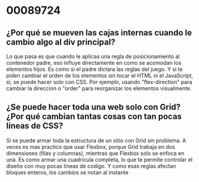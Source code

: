 <h1>00089724</h1>
<h2>¿Por qué se mueven las cajas internas cuando le cambio algo al div principal?</h2>
<p>Lo que pasa es que cuando le aplicas una regla de posicionamiento al contenedor padre, eso influye directamente en como 
  se acomodan los elementos hijos. Es como si el padre dictara las reglas del juego.
  Y si te piden cambiar el orden de los elementos sin tocar el HTML ni el JavaScript, 
  si, se puede hacer solo con CSS. Por ejemplo, usando "flex-direction" para cambiar la direccion o "order"
  para reorganizar los elementos visualmente.</p>

  <h2>¿Se puede hacer toda una web solo con Grid? ¿Por qué cambian tantas cosas con tan pocas líneas de CSS?</h2>
  <p>Si se puede armar toda la estructura de un sitio con Grid sin problema. A veces es mas practico 
    que usar Flexbox, porque Grid trabaja en dos dimensiones (filas y columnas), mientras que Flexbox solo se 
    enfoca en una. Es como armar una cuadricula completa, lo que te permite controlar el diseño con muy pocas líneas de codigo. 
    Y como esas reglas afectan bloques enteros, los cambios se notan al instante</p>
